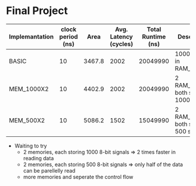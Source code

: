 # Final Project

| Implemantation | clock period (ns) | Area   | Avg. Latency (cycles) | Total Runtime (ns) | Description |
| -------------- | ----------------- | ------ | --------------------- | ------------------ | ----------- | 
| BASIC          | 10                | 3467.8 | 2002                  | 20049990           | 1000 signals in RAM_1000X8 | 
| MEM_1000X2     | 10                | 4402.9 | 2002                  | 20049990           | 2 RAM_1000X8 both storing 1000 signal |
| MEM_500X2      | 10                | 5086.2 | 1502                  | 15049990           | 2 RAM_500X8 both storing 500 signal |

- Waiting to try
    - 2 memories, each storing 1000 8-bit signals => 2 times faster in reading data
    - 2 memories, each storing 500 8-bit signals => only half of the data can be parellelly read
    - more memories and seperate the control flow